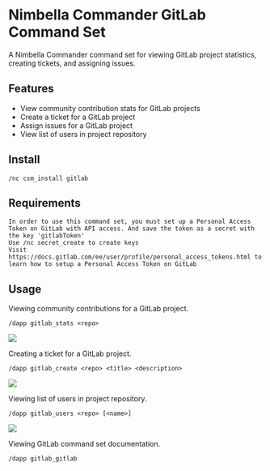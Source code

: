 # Nimbella Commander GitLab Command Set
A Nimbella Commander command set for viewing GitLab project statistics, creating tickets, and assigning issues.

## Features
- View community contribution stats for GitLab projects
- Create a ticket for a GitLab project
- Assign issues for a GitLab project
- View list of users in project repository

## Install
```
/nc csm_install gitlab
```

## Requirements
```
In order to use this command set, you must set up a Personal Access Token on GitLab with API access. And save the token as a secret with the key 'gitlabToken'
Use /nc secret_create to create keys
Visit https://docs.gitlab.com/ee/user/profile/personal_access_tokens.html to learn how to setup a Personal Access Token on GitLab
```

## Usage
Viewing community contributions for a GitLab project.
```
/dapp gitlab_stats <repo>
```
![](https://raw.githubusercontent.com/Maljean/command-sets/master/gitlab/screenshots/statsCommandScreenshot.PNG)

Creating a ticket for a GitLab project.
```
/dapp gitlab_create <repo> <title> <description>
```
![](https://raw.githubusercontent.com/Maljean/command-sets/master/gitlab/screenshots/createCommandScreenshot.PNG)

Viewing list of users in project repository.
```
/dapp gitlab_users <repo> [<name>]
```
![](https://raw.githubusercontent.com/Maljean/command-sets/master/gitlab/screenshots/usersCommandScreenshot.PNG)

Viewing GitLab command set documentation.
```
/dapp gitlab_gitlab
```